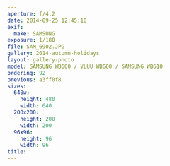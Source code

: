 ```yaml
---
aperture: f/4.2
date: 2014-09-25 12:45:10
exif:
  make: SAMSUNG
exposure: 1/180
file: SAM_6902.JPG
gallery: 2014-autumn-holidays
layout: gallery-photo
model: SAMSUNG WB600 / VLUU WB600 / SAMSUNG WB610
ordering: 92
previous: a3ff0f8
sizes:
  640w:
    height: 480
    width: 640
  200x200:
    height: 200
    width: 200
  96x96:
    height: 96
    width: 96
title: 
---
```

